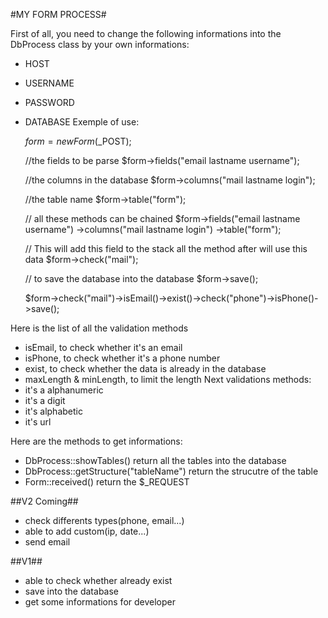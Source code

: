 #MY FORM PROCESS#


First of all, you need to change the following informations into the DbProcess class by your own informations:
- HOST
- USERNAME
- PASSWORD
- DATABASE
Exemple of use:

	$form =  new Form($_POST);

	//the fields to be parse
	$form->fields("email lastname username");

	//the columns in the database
	$form->columns("mail lastname login");

	//the table name
	$form->table("form");

	// all these methods can be chained
	$form->fields("email lastname username")
		->columns("mail lastname login")
		->table("form");

	// This will add this field to the stack all the method after will use this data
	$form->check("mail");

	// to save the database into the database
	$form->save(); 

	<!-- Here is an exemple how all the fields can be checked -->
	$form->check("mail")->isEmail()->exist()->check("phone")->isPhone()->save();

Here is the list of all the validation methods
- isEmail, to check whether it's an email
- isPhone, to check whether it's a phone number
- exist, to check whether the data is already in the database
- maxLength & minLength, to limit the length
Next validations methods:
- it's a alphanumeric
- it's a digit
- it's alphabetic
- it's url

Here are the methods to get informations:
- DbProcess::showTables() return all the tables into the database
- DbProcess::getStructure("tableName") return the strucutre of the table
- Form::received() return the $_REQUEST

##V2 Coming##

- check differents types(phone, email...)
- able to add custom(ip, date...)
- send email


##V1##

- able to check whether already exist
- save into the database
- get some informations for developer

